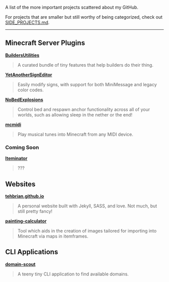 A list of the more important projects scattered about my GitHub.

For projects that are smaller but still worthy of being categorized, check out [SIDE_PROJECTS.md](SIDE_PROJECTS.md).

---

## Minecraft Server Plugins

[**BuildersUtilities**][bu]

> A curated bundle of tiny features that help builders do their thing.

[**YetAnotherSignEditor**][yase]

> Easily modify signs, with support for both MiniMessage and legacy color codes.

[**NoBedExplosions**][nbe]

> Control bed and respawn anchor functionality across all of your worlds, such as allowing sleep in the nether or the end!

[**mcmidi**][mcmidi]

> Play musical tunes into Minecraft from any MIDI device.

[bu]: https://github.com/TehBrian/BuildersUtilities
[yase]: https://github.com/TehBrian/YetAnotherSignEditor
[nbe]: https://github.com/TehBrian/NoBedExplosions
[mcmidi]: https://github.com/mcmidi-uwu

### Coming Soon

[**Iteminator**][iteminator]

> ???

[iteminator]: https://github.com/TehBrian/Iteminator

## Websites

[**tehbrian.github.io**][tehbrian]

> A personal website built with Jekyll, SASS, and love. Not much, but still pretty fancy!

[**painting-calculator**][pc]

> Tool which aids in the creation of images tailored for importing into Minecraft via maps in itemframes.

[tehbrian]: https://github.com/TehBrian/tehbrian.github.io
[pc]: https://github.com/TehBrian/painting-calculator

## CLI Applications

[**domain-scout**][ds]

> A teeny tiny CLI application to find available domains.

[ds]: https://github.com/TehBrian/domain-scout
